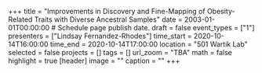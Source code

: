 +++
title = "Improvements in Discovery and Fine-Mapping of Obesity-Related Traits with Diverse Ancestral Samples"
date = 2003-01-01T00:00:00  # Schedule page publish date.
draft = false
event_types = ["1"]
presenters = ["Lindsay Fernandez-Rhodes"]
time_start = 2020-10-14T16:00:00
time_end = 2020-10-14T17:00:00
location = "501 Wartik Lab"
selected = false
projects = []
tags = []
url_zoom = "TBA"
math = false
highlight = true
[header]
image = ""
caption = ""
+++
